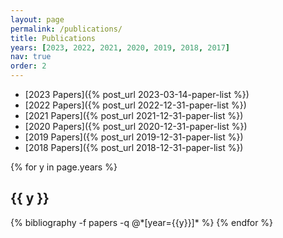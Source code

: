 ```yaml
---
layout: page
permalink: /publications/
title: Publications
years: [2023, 2022, 2021, 2020, 2019, 2018, 2017]
nav: true
order: 2
---
```



- [2023 Papers]({% post_url 2023-03-14-paper-list %})
- [2022 Papers]({% post_url 2022-12-31-paper-list %})
- [2021 Papers]({% post_url 2021-12-31-paper-list %})
- [2020 Papers]({% post_url 2020-12-31-paper-list %})
- [2019 Papers]({% post_url 2019-12-31-paper-list %})
- [2018 Papers]({% post_url 2018-12-31-paper-list %})


<div class="publications">

{% for y in page.years %}
  <h2>{{ y }}</h2>
  {% bibliography -f papers -q @*[year={{y}}]* %}
{% endfor %}

</div>


